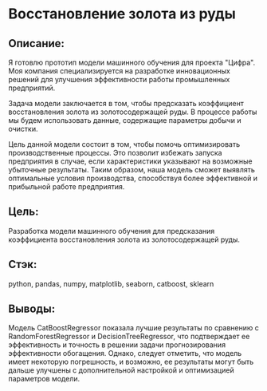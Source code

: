 # Восстановление золота из руды 
## Описание: 
Я готовлю прототип модели машинного обучения для проекта "Цифра". Моя компания специализируется на разработке инновационных решений для улучшения эффективности работы промышленных предприятий.

Задача модели заключается в том, чтобы предсказать коэффициент восстановления золота из золотосодержащей руды. В процессе работы мы будем использовать данные, содержащие параметры добычи и очистки.

Цель данной модели состоит в том, чтобы помочь оптимизировать производственные процессы. Это позволит избежать запуска предприятия в случае, если характеристики указывают на возможные убыточные результаты. Таким образом, наша модель сможет выявлять оптимальные условия производства, способствуя более эффективной и прибыльной работе предприятия.

## Цель: 
Разработка модели машинного обучения для предсказания коэффициента восстановления золота из золотосодержащей руды.

## Стэк: 
python, pandas, numpy, matplotlib, seaborn, catboost, sklearn

## Выводы: 
Модель CatBoostRegressor показала лучшие результаты по сравнению с RandomForestRegressor и DecisionTreeRegressor, что подтверждает ее эффективность и точность в решении задачи прогнозирования эффективности обогащения. Однако, следует отметить, что модель имеет некоторую погрешность, и возможно, ее результаты могут быть дальше улучшены с дополнительной настройкой и оптимизацией параметров модели.
